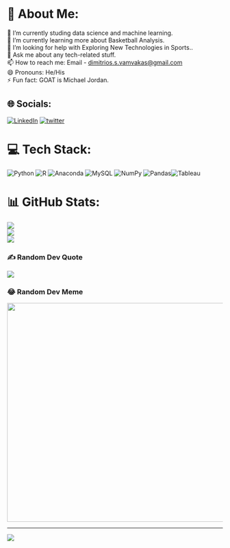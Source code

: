# 💫 About Me:
🔭 I’m currently studing data science and machine learning.<br>🌱 I’m currently learning more about Basketball Analysis.<br>🤔 I’m looking for help with Exploring New Technologies in Sports..<br>💬 Ask me about any tech-related stuff.<br>📫 How to reach me: Email - dimitrios.s.vamvakas@gmail.com<br>😄 Pronouns: He/His<br>⚡ Fun fact: GOAT is Michael Jordan.


## 🌐 Socials:
[![LinkedIn](https://img.shields.io/badge/LinkedIn-%230077B5.svg?logo=linkedin&logoColor=white)](https://www.linkedin.com/in/dimitrios-vamvakas-7057031b6/)
[![twitter](https://img.shields.io/badge/Twitter-1DA1F2?style=for-the-badge&logo=twitter&logoColor=whit)](https://twitter.com/vamvakas_dim)


# 💻 Tech Stack:
![Python](https://img.shields.io/badge/python-3670A0?style=flat&logo=python&logoColor=ffdd54) ![R](https://img.shields.io/badge/r-%23276DC3.svg?style=flat&logo=r&logoColor=white) ![Anaconda](https://img.shields.io/badge/Anaconda-%2344A833.svg?style=flat&logo=anaconda&logoColor=white) ![MySQL](https://img.shields.io/badge/mysql-%2300f.svg?style=flat&logo=mysql&logoColor=white) ![NumPy](https://img.shields.io/badge/numpy-%23013243.svg?style=flat&logo=numpy&logoColor=white) ![Pandas](https://img.shields.io/badge/pandas-%23150458.svg?style=flat&logo=pandas&logoColor=white)![Tableau](https://img.shields.io/badge/Tableau-E97627?style=for-the-badge&logo=Tableau&logoColor=white)
# 📊 GitHub Stats:
![](https://github-readme-stats.vercel.app/api?username=Dimitris-Vamvakas&theme=yeblu&hide_border=false&include_all_commits=false&count_private=false)<br/>
![](https://github-readme-streak-stats.herokuapp.com/?user=Dimitris-Vamvakas&theme=yeblu&hide_border=false)<br/>
![](https://github-readme-stats.vercel.app/api/top-langs/?username=Dimitris-Vamvakas&theme=yeblu&hide_border=false&include_all_commits=false&count_private=false&layout=compact)

### ✍️ Random Dev Quote
![](https://quotes-github-readme.vercel.app/api?type=vetical&theme=gruvbox)

### 😂 Random Dev Meme
<img src="https://random-memer.herokuapp.com/" width="512px"/>

---
[![](https://visitcount.itsvg.in/api?id=Dimitris-Vamvakas&icon=0&color=0)](https://visitcount.itsvg.in)
